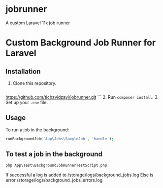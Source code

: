 # jobrunner
A custom Laravel 11x job runner


# Custom Background Job Runner for Laravel

## Installation

1. Clone this repository.
    ```
  https://github.com/tichzvidzayi/jobrunner.git
    ```
2. Run `composer install`.
3. Set up your `.env` file.


## Usage

To run a job in the background:

```php
runBackgroundJob('App\Jobs\SampleJob', 'handle');

```
## To test a job in the background

```php
php App\Test\BackgroundJobRunnerTestScript.php


```

If successful a log is added to /storage/logs/background_jobs.log 
Else is error /storage/logs/background_jobs_errors.log